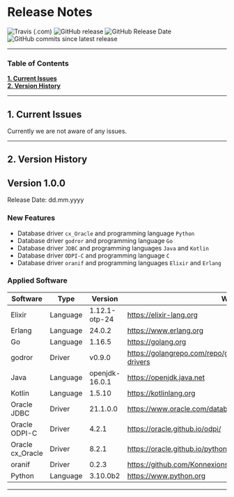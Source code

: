 # Release Notes

![Travis (.com)](https://img.shields.io/travis/com/KonnexionsGmbH/ora_bench.svg?branch=master)
![GitHub release](https://img.shields.io/github/release/KonnexionsGmbH/ora_bench.svg)
![GitHub Release Date](https://img.shields.io/github/release-date/KonnexionsGmbH/ora_bench.svg)
![GitHub commits since latest release](https://img.shields.io/github/commits-since/KonnexionsGmbH/ora_bench/1.0.0.svg)

----

### Table of Contents

**[1. Current Issues](#current_issues)**<br>
**[2. Version History](#version_history)**<br>

----

## <a name="current_issues"></a> 1. Current Issues

Currently we are not aware of any issues.

----

## <a name="version_history"></a> 2. Version History

## Version 1.0.0

Release Date: dd.mm.yyyy

### New Features

- Database driver `cx_Oracle` and programming language `Python` 
- Database driver `godror` and programming language `Go` 
- Database driver `JDBC` and programming languages `Java` and `Kotlin`
- Database driver `ODPI-C` and programming language `C`
- Database driver `oranif` and programming languages `Elixir` and `Erlang` 

### Applied Software

| Software         | Type     | Version        | Website |
| ---              | ---      | ---            | ---     |
| Elixir           | Language | 1.12.1-otp-24  | https://elixir-lang.org |
| Erlang           | Language | 24.0.2         | https://www.erlang.org |
| Go               | Language | 1.16.5         | https://golang.org |
| godror           | Driver   | v0.9.0         | https://golangrepo.com/repo/godror-godror-go-database-drivers |
| Java             | Language | openjdk-16.0.1 | https://openjdk.java.net |
| Kotlin           | Language | 1.5.10         | https://kotlinlang.org |
| Oracle JDBC      | Driver   | 21.1.0.0       | https://www.oracle.com/database/technologies/appdev/jdbc.html |
| Oracle ODPI-C    | Driver   | 4.2.1          | https://oracle.github.io/odpi/ |
| Oracle cx_Oracle | Driver   | 8.2.1          | https://oracle.github.io/python-cx_Oracle/ |
| oranif           | Driver   | 0.2.3          | https://github.com/KonnexionsGmbH/oranif |
| Python           | Language | 3.10.0b2       | https://www.python.org |

----------
